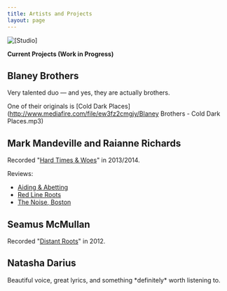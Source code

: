 ```yaml
---
title: Artists and Projects
layout: page
---
```


![[Studio]][1]

**Current Projects (Work in Progress)**

 [1]: /images/mem_logo.png

## Blaney Brothers

Very talented duo — and yes, they are actually brothers.

One of their originals is [Cold Dark Places](http://www.mediafire.com/file/ew3fz2cmgjy/Blaney Brothers - Cold Dark Places.mp3)

## Mark Mandeville and Raianne Richards

Recorded "[Hard Times & Woes](http://markmandevilleraiannerichards.bandcamp.com/album/hard-times-woes)" in 2013/2014.

Reviews:

 * [Aiding & Abetting](http://www.aidabet.com/2014/041514.html)
 * [Red Line Roots](http://www.redlineroots.com/2014/04/mark-mandeville-and-raianne-richards-hardtimes-and-woes-album-review/)
 * [The Noise, Boston](http://thenoise-boston.com/2015/02/top-ten-of-2014/)

## Seamus McMullan

Recorded "[Distant Roots](http://www.cdbaby.com/cd/seamusmcmullan)" in 2012.

## Natasha Darius

Beautiful voice, great lyrics, and something \*definitely\* worth listening to.

